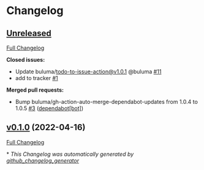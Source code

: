 # Changelog

## [Unreleased](https://github.com/buluma/ansible-role-ara_api/tree/HEAD)

[Full Changelog](https://github.com/buluma/ansible-role-ara_api/compare/v0.1.0...HEAD)

**Closed issues:**

- Update buluma/todo-to-issue-action@v1.0.1 @buluma [\#11](https://github.com/buluma/ansible-role-ara_api/issues/11)
- add to tracker [\#1](https://github.com/buluma/ansible-role-ara_api/issues/1)

**Merged pull requests:**

- Bump buluma/gh-action-auto-merge-dependabot-updates from 1.0.4 to 1.0.5 [\#3](https://github.com/buluma/ansible-role-ara_api/pull/3) ([dependabot[bot]](https://github.com/apps/dependabot))

## [v0.1.0](https://github.com/buluma/ansible-role-ara_api/tree/v0.1.0) (2022-04-16)

[Full Changelog](https://github.com/buluma/ansible-role-ara_api/compare/bb086fe4c73952273845a2cceb764b95f9c5084a...v0.1.0)



\* *This Changelog was automatically generated by [github_changelog_generator](https://github.com/github-changelog-generator/github-changelog-generator)*
